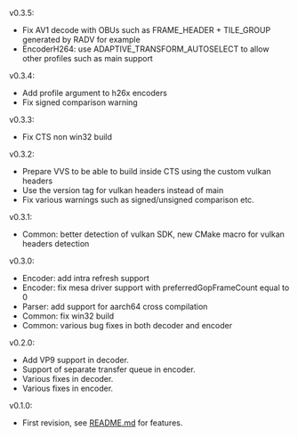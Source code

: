 v0.3.5:
  - Fix AV1 decode with OBUs such as FRAME_HEADER + TILE_GROUP generated by RADV for example
  - EncoderH264: use ADAPTIVE_TRANSFORM_AUTOSELECT to allow other profiles such as main support

v0.3.4:
  - Add profile argument to h26x encoders
  - Fix signed comparison warning

v0.3.3:
  - Fix CTS non win32 build

v0.3.2:
  - Prepare VVS to be able to build inside CTS using the custom vulkan headers
  - Use the version tag for vulkan headers instead of main
  - Fix various warnings such as signed/unsigned comparison etc.

v0.3.1:
  - Common: better detection of vulkan SDK, new CMake macro for vulkan headers detection

v0.3.0:
  - Encoder: add intra refresh support
  - Encoder: fix mesa driver support with preferredGopFrameCount equal to 0
  - Parser: add support for aarch64 cross compilation
  - Common: fix win32 build
  - Common: various bug fixes in both decoder and encoder

v0.2.0:
 - Add VP9 support in decoder.
 - Support of separate transfer queue in encoder.
 - Various fixes in decoder.
 - Various fixes in encoder.

v0.1.0:
 - First revision, see [README.md](README.md) for features.